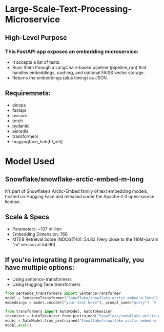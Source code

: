 # Large-Scale-Text-Processing-Microservice
## High-Level Purpose
### This FastAPI app exposes an embedding microservice:
- It accepts a list of texts.
- Runs them through a LangChain-based pipeline (pipeline_run) that handles embeddings, caching, and optional FAISS vector storage.
-  Returns the embeddings (plus timing) as JSON.

## Requiremnets:
- einops
- fastapi
- uvicorn
- torch
- pydantic
- aioredis
- transformers
- huggingface_hub[hf_xet]

# Model Used
## Snowflake/snowflake-arctic-embed-m-long
It’s part of Snowflake’s Arctic-Embed family of text embedding models, hosted on Hugging Face and released under the Apache-2.0 open-source license.
## Scale & Specs

- Parameters: ~137 million
- Embedding Dimension: 768
- MTEB Retrieval Score (NDCG@10): 54.83
  (Very close to the 110M-param “m” version at 54.90)
## If you're integrating it programmatically, you have multiple options:
- Using sentence-transformers
- Using Hugging Face transformers

```python
from sentence_transformers import SentenceTransformer
model = SentenceTransformer("Snowflake/snowflake-arctic-embed-m-long")
embeddings = model.encode(["your text here"], prompt_name="query")  # for queries
````
```python
from transformers import AutoModel, AutoTokenizer
tokenizer = AutoTokenizer.from_pretrained("Snowflake/snowflake-arctic-embed-m-long")
model = AutoModel.from_pretrained("Snowflake/snowflake-arctic-embed-m-long", add_pooling_layer=False)
model.eval()
```
